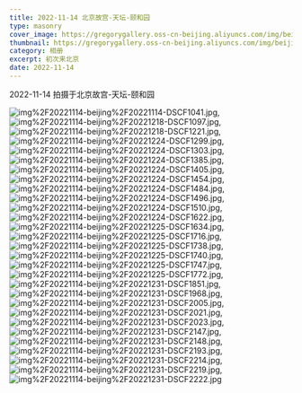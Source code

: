 ```yaml
---
title: 2022-11-14 北京故宫-天坛-颐和园
type: masonry
cover_image: https://gregorygallery.oss-cn-beijing.aliyuncs.com/img/beijing.jpg
thumbnail: https://gregorygallery.oss-cn-beijing.aliyuncs.com/img/beijing.jpg
category: 相册
excerpt: 初次来北京
date: 2022-11-14
---
```

2022-11-14 拍摄于北京故宫-天坛-颐和园


![img%2F20221114-beijing%2F20221114-DSCF1041.jpg]( https://gregorygallery.oss-cn-beijing.aliyuncs.com/img/20221114-beijing/20221114-DSCF1041.jpg "img%2F20221114-beijing%2F20221114-DSCF1041.jpg"),
![img%2F20221114-beijing%2F20221218-DSCF1097.jpg]( https://gregorygallery.oss-cn-beijing.aliyuncs.com/img/20221114-beijing/20221218-DSCF1097.jpg "img%2F20221114-beijing%2F20221218-DSCF1097.jpg"),
![img%2F20221114-beijing%2F20221218-DSCF1221.jpg]( https://gregorygallery.oss-cn-beijing.aliyuncs.com/img/20221114-beijing/20221218-DSCF1221.jpg "img%2F20221114-beijing%2F20221218-DSCF1221.jpg"),
![img%2F20221114-beijing%2F20221224-DSCF1299.jpg]( https://gregorygallery.oss-cn-beijing.aliyuncs.com/img/20221114-beijing/20221224-DSCF1299.jpg "img%2F20221114-beijing%2F20221224-DSCF1299.jpg"),
![img%2F20221114-beijing%2F20221224-DSCF1303.jpg]( https://gregorygallery.oss-cn-beijing.aliyuncs.com/img/20221114-beijing/20221224-DSCF1303.jpg "img%2F20221114-beijing%2F20221224-DSCF1303.jpg"),
![img%2F20221114-beijing%2F20221224-DSCF1385.jpg]( https://gregorygallery.oss-cn-beijing.aliyuncs.com/img/20221114-beijing/20221224-DSCF1385.jpg "img%2F20221114-beijing%2F20221224-DSCF1385.jpg"),
![img%2F20221114-beijing%2F20221224-DSCF1405.jpg]( https://gregorygallery.oss-cn-beijing.aliyuncs.com/img/20221114-beijing/20221224-DSCF1405.jpg "img%2F20221114-beijing%2F20221224-DSCF1405.jpg"),
![img%2F20221114-beijing%2F20221224-DSCF1454.jpg]( https://gregorygallery.oss-cn-beijing.aliyuncs.com/img/20221114-beijing/20221224-DSCF1454.jpg "img%2F20221114-beijing%2F20221224-DSCF1454.jpg"),
![img%2F20221114-beijing%2F20221224-DSCF1484.jpg]( https://gregorygallery.oss-cn-beijing.aliyuncs.com/img/20221114-beijing/20221224-DSCF1484.jpg "img%2F20221114-beijing%2F20221224-DSCF1484.jpg"),
![img%2F20221114-beijing%2F20221224-DSCF1496.jpg]( https://gregorygallery.oss-cn-beijing.aliyuncs.com/img/20221114-beijing/20221224-DSCF1496.jpg "img%2F20221114-beijing%2F20221224-DSCF1496.jpg"),
![img%2F20221114-beijing%2F20221224-DSCF1510.jpg]( https://gregorygallery.oss-cn-beijing.aliyuncs.com/img/20221114-beijing/20221224-DSCF1510.jpg "img%2F20221114-beijing%2F20221224-DSCF1510.jpg"),
![img%2F20221114-beijing%2F20221224-DSCF1622.jpg]( https://gregorygallery.oss-cn-beijing.aliyuncs.com/img/20221114-beijing/20221224-DSCF1622.jpg "img%2F20221114-beijing%2F20221224-DSCF1622.jpg"),
![img%2F20221114-beijing%2F20221225-DSCF1634.jpg]( https://gregorygallery.oss-cn-beijing.aliyuncs.com/img/20221114-beijing/20221225-DSCF1634.jpg "img%2F20221114-beijing%2F20221225-DSCF1634.jpg"),
![img%2F20221114-beijing%2F20221225-DSCF1716.jpg]( https://gregorygallery.oss-cn-beijing.aliyuncs.com/img/20221114-beijing/20221225-DSCF1716.jpg "img%2F20221114-beijing%2F20221225-DSCF1716.jpg"),
![img%2F20221114-beijing%2F20221225-DSCF1738.jpg]( https://gregorygallery.oss-cn-beijing.aliyuncs.com/img/20221114-beijing/20221225-DSCF1738.jpg "img%2F20221114-beijing%2F20221225-DSCF1738.jpg"),
![img%2F20221114-beijing%2F20221225-DSCF1740.jpg]( https://gregorygallery.oss-cn-beijing.aliyuncs.com/img/20221114-beijing/20221225-DSCF1740.jpg "img%2F20221114-beijing%2F20221225-DSCF1740.jpg"),
![img%2F20221114-beijing%2F20221225-DSCF1747.jpg]( https://gregorygallery.oss-cn-beijing.aliyuncs.com/img/20221114-beijing/20221225-DSCF1747.jpg "img%2F20221114-beijing%2F20221225-DSCF1747.jpg"),
![img%2F20221114-beijing%2F20221225-DSCF1772.jpg]( https://gregorygallery.oss-cn-beijing.aliyuncs.com/img/20221114-beijing/20221225-DSCF1772.jpg "img%2F20221114-beijing%2F20221225-DSCF1772.jpg"),
![img%2F20221114-beijing%2F20221231-DSCF1851.jpg]( https://gregorygallery.oss-cn-beijing.aliyuncs.com/img/20221114-beijing/20221231-DSCF1851.jpg "img%2F20221114-beijing%2F20221231-DSCF1851.jpg"),
![img%2F20221114-beijing%2F20221231-DSCF1968.jpg]( https://gregorygallery.oss-cn-beijing.aliyuncs.com/img/20221114-beijing/20221231-DSCF1968.jpg "img%2F20221114-beijing%2F20221231-DSCF1968.jpg"),
![img%2F20221114-beijing%2F20221231-DSCF2005.jpg]( https://gregorygallery.oss-cn-beijing.aliyuncs.com/img/20221114-beijing/20221231-DSCF2005.jpg "img%2F20221114-beijing%2F20221231-DSCF2005.jpg"),
![img%2F20221114-beijing%2F20221231-DSCF2021.jpg]( https://gregorygallery.oss-cn-beijing.aliyuncs.com/img/20221114-beijing/20221231-DSCF2021.jpg "img%2F20221114-beijing%2F20221231-DSCF2021.jpg"),
![img%2F20221114-beijing%2F20221231-DSCF2023.jpg]( https://gregorygallery.oss-cn-beijing.aliyuncs.com/img/20221114-beijing/20221231-DSCF2023.jpg "img%2F20221114-beijing%2F20221231-DSCF2023.jpg"),
![img%2F20221114-beijing%2F20221231-DSCF2147.jpg]( https://gregorygallery.oss-cn-beijing.aliyuncs.com/img/20221114-beijing/20221231-DSCF2147.jpg "img%2F20221114-beijing%2F20221231-DSCF2147.jpg"),
![img%2F20221114-beijing%2F20221231-DSCF2148.jpg]( https://gregorygallery.oss-cn-beijing.aliyuncs.com/img/20221114-beijing/20221231-DSCF2148.jpg "img%2F20221114-beijing%2F20221231-DSCF2148.jpg"),
![img%2F20221114-beijing%2F20221231-DSCF2193.jpg]( https://gregorygallery.oss-cn-beijing.aliyuncs.com/img/20221114-beijing/20221231-DSCF2193.jpg "img%2F20221114-beijing%2F20221231-DSCF2193.jpg"),
![img%2F20221114-beijing%2F20221231-DSCF2214.jpg]( https://gregorygallery.oss-cn-beijing.aliyuncs.com/img/20221114-beijing/20221231-DSCF2214.jpg "img%2F20221114-beijing%2F20221231-DSCF2214.jpg"),
![img%2F20221114-beijing%2F20221231-DSCF2219.jpg]( https://gregorygallery.oss-cn-beijing.aliyuncs.com/img/20221114-beijing/20221231-DSCF2219.jpg "img%2F20221114-beijing%2F20221231-DSCF2219.jpg"),
![img%2F20221114-beijing%2F20221231-DSCF2222.jpg]( https://gregorygallery.oss-cn-beijing.aliyuncs.com/img/20221114-beijing/20221231-DSCF2222.jpg "img%2F20221114-beijing%2F20221231-DSCF2222.jpg")
